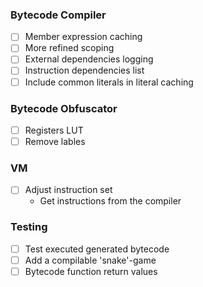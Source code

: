 ### Bytecode Compiler
- [ ] Member expression caching
- [ ] More refined scoping
- [ ] External dependencies logging
- [ ] Instruction dependencies list
- [ ] Include common literals in literal caching

### Bytecode Obfuscator
- [ ] Registers LUT
- [ ] Remove lables

### VM
- [ ] Adjust instruction set
  - Get instructions from the compiler

### Testing
- [ ] Test executed generated bytecode
- [ ] Add a compilable 'snake'-game
- [ ] Bytecode function return values
